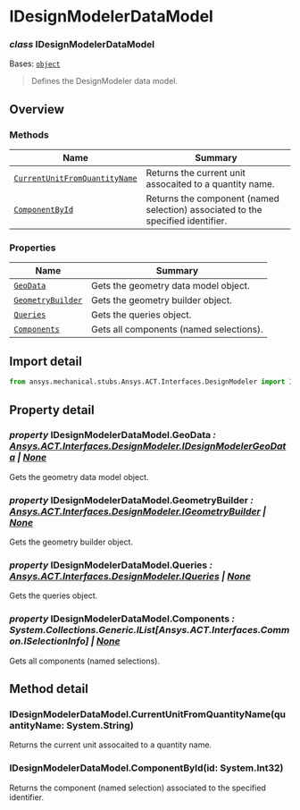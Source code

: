 <a id="idesignmodelerdatamodel"></a>

# IDesignModelerDataModel

<a id="IDesignModelerDataModel"></a>

### *class* IDesignModelerDataModel

Bases: [`object`](https://docs.python.org/3/library/functions.html#object)

> Defines the DesignModeler data model.

> <!-- !! processed by numpydoc !! -->

<a id="overview"></a>

## Overview

### Methods

| Name | Summary |
|-----------------------------------------------------------------------------------------|---------------------------------------------------------------------------------|
| [`CurrentUnitFromQuantityName`](#IDesignModelerDataModel.CurrentUnitFromQuantityName)   | Returns the current unit assocaited to a quantity name.                         |
| [`ComponentById`](#IDesignModelerDataModel.ComponentById)                               | Returns the component (named selection) associated to the specified identifier. |

### Properties

| Name | Summary |
|---------------------------------------------------------------|-----------------------------------------|
| [`GeoData`](#IDesignModelerDataModel.GeoData)                 | Gets the geometry data model object.    |
| [`GeometryBuilder`](#IDesignModelerDataModel.GeometryBuilder) | Gets the geometry builder object.       |
| [`Queries`](#IDesignModelerDataModel.Queries)                 | Gets the queries object.                |
| [`Components`](#IDesignModelerDataModel.Components)           | Gets all components (named selections). |

<a id="import-detail"></a>

## Import detail

```python
from ansys.mechanical.stubs.Ansys.ACT.Interfaces.DesignModeler import IDesignModelerDataModel
```

<a id="property-detail"></a>

## Property detail

<a id="IDesignModelerDataModel.GeoData"></a>

### *property* IDesignModelerDataModel.GeoData *: [Ansys.ACT.Interfaces.DesignModeler.IDesignModelerGeoData](IDesignModelerGeoData.md#IDesignModelerGeoData) | [None](https://docs.python.org/3/library/constants.html#None)*

Gets the geometry data model object.

<!-- !! processed by numpydoc !! -->

<a id="IDesignModelerDataModel.GeometryBuilder"></a>

### *property* IDesignModelerDataModel.GeometryBuilder *: [Ansys.ACT.Interfaces.DesignModeler.IGeometryBuilder](IGeometryBuilder.md#IGeometryBuilder) | [None](https://docs.python.org/3/library/constants.html#None)*

Gets the geometry builder object.

<!-- !! processed by numpydoc !! -->

<a id="IDesignModelerDataModel.Queries"></a>

### *property* IDesignModelerDataModel.Queries *: [Ansys.ACT.Interfaces.DesignModeler.IQueries](IQueries.md#IQueries) | [None](https://docs.python.org/3/library/constants.html#None)*

Gets the queries object.

<!-- !! processed by numpydoc !! -->

<a id="IDesignModelerDataModel.Components"></a>

### *property* IDesignModelerDataModel.Components *: System.Collections.Generic.IList[Ansys.ACT.Interfaces.Common.ISelectionInfo] | [None](https://docs.python.org/3/library/constants.html#None)*

Gets all components (named selections).

<!-- !! processed by numpydoc !! -->

<a id="method-detail"></a>

## Method detail

<a id="IDesignModelerDataModel.CurrentUnitFromQuantityName"></a>

### IDesignModelerDataModel.CurrentUnitFromQuantityName(quantityName: System.String)

Returns the current unit assocaited to a quantity name.

<!-- !! processed by numpydoc !! -->

<a id="IDesignModelerDataModel.ComponentById"></a>

### IDesignModelerDataModel.ComponentById(id: System.Int32)

Returns the component (named selection) associated to the specified identifier.

<!-- !! processed by numpydoc !! -->
